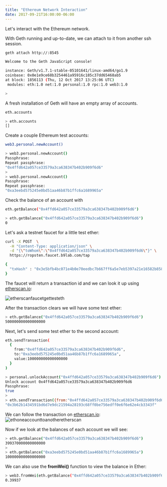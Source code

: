 ```yaml
---
title: "Ethereum Network Interaction"
date: 2017-09-21T16:00:00-06:00
---
```

Let's interact with the Ethereum network.

With Geth running and up-to-date, we can attach to it from another ssh session.

```bash
geth attach http://:8545
```

```bash
Welcome to the Geth JavaScript console!

instance: Geth/v1.7.1-stable-05101641/linux-amd64/go1.9
coinbase: 0x0e1e9ce68b3254461a95916c185c37dd65468ab5
at block: 1856113 (Thu, 12 Oct 2017 13:25:06 UTC)
 modules: eth:1.0 net:1.0 personal:1.0 rpc:1.0 web3:1.0

>
```


A fresh installation of Geth will have an empty array of accounts.

```bash
eth.accounts
```

```bash
> eth.accounts
[]
```

Create a couple Ethereum test accounts:

```bash
web3.personal.newAccount()
```

```bash
> web3.personal.newAccount()
Passphrase:
Repeat passphrase:
"0x4ffd642a057ce33579a3ca638347b402b909f6d6"
>
> web3.personal.newAccount()
Passphrase:
Repeat passphrase:
"0xa3eebd575245e0bd51aa46b87b1ffc6a1689965a"
```

Check the balance of an account with
```bash
eth.getBalance("0x4ffd642a057ce33579a3ca638347b402b909f6d6")
```

```bash
> eth.getBalance("0x4ffd642a057ce33579a3ca638347b402b909f6d6")
0
```

Let's ask a testnet faucet for a little test ether:
```bash
curl -X POST  \
  -H "Content-Type: application/json" \
  -d "{\"toWhom\":\"0x4ffd642a057ce33579a3ca638347b402b909f6d6\"}" \
  https://ropsten.faucet.b9lab.com/tap
```

```bash
{
  "txHash" : "0x3e5bfb4bc071e4b0e70eedbc7b667ff6a5e7eb5397a21e16582b85848190ae98"
}
```

The faucet will return a transaction id and we can look it up using
<a href="https://ropsten.etherscan.io/tx/0x3e5bfb4bc071e4b0e70eedbc7b667ff6a5e7eb5397a21e16582b85848190ae98" target="_blank">etherscan.io</a>:

![etherscanfaucetgettesteth](http://s3.amazonaws.com/rqcassets/etherscanfaucetgettesteth.png)

After the transaction clears we will have some test ether:

```bash
> eth.getBalance("0x4ffd642a057ce33579a3ca638347b402b909f6d6")
500000000000000000
```

Next, let's send some test ether to the second account:

```bash
eth.sendTransaction(
  {
    from:"0x4ffd642a057ce33579a3ca638347b402b909f6d6",
    to:"0xa3eebd575245e0bd51aa46b87b1ffc6a1689965a",
    value:100000000000000000
  }
)
```

```bash
> personal.unlockAccount("0x4ffd642a057ce33579a3ca638347b402b909f6d6")
Unlock account 0x4ffd642a057ce33579a3ca638347b402b909f6d6
Passphrase:
true
>
> eth.sendTransaction({from:"0x4ffd642a057ce33579a3ca638347b402b909f6d6",to:"0xa3eebd575245e0bd51aa46b87b1ffc6a1689965a",value:100000000000000000})
"0x3b62b1434591bd6d7e9dc21594a28193c68ff0be756edff0e6f6e62e4cb3343f"
```

We can follow the transaction on <a href="https://ropsten.etherscan.io/tx/0x3b62b1434591bd6d7e9dc21594a28193c68ff0be756edff0e6f6e62e4cb3343f" target="_blank">etherscan.io</a>:
![ethoneaccounttoanotheretherscan](http://s3.amazonaws.com/rqcassets/ethoneaccounttoanotheretherscan.png)


Now if we look at the balances of each account we will see:

```bash
> eth.getBalance("0x4ffd642a057ce33579a3ca638347b402b909f6d6")
399370000000000000
>
> eth.getBalance("0xa3eebd575245e0bd51aa46b87b1ffc6a1689965a")
100000000000000000
```

We can also use the **fromWei()** function to view the balance in Ether:
```bash
> web3.fromWei(eth.getBalance("0x4ffd642a057ce33579a3ca638347b402b909f6d6"),"ether")
0.39937
```


